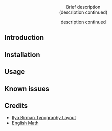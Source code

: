 <p align="center">
Brief description
<br/>
(description continued)
</p>

<p align="center">  
description continued
</p>


## Introduction

## Installation

## Usage

## Known issues

## Credits
  - [Ilya Birman Typography Layout](https://ilyabirman.ru/projects/typography-layout/faq/)
  - [English Math](https://tex.stackexchange.com/questions/110042/entering-unicode-math-symbols-into-latex-direct-from-keyboard-on-a-mac/110043#110043)
